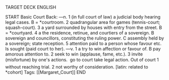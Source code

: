 TARGET DECK
ENGLISH

START
Basic
Court
Back: —n. 1 (in full court of law) a judicial body hearing legal cases. B = *courtroom. 2 quadrangular area for games (tennis-court; squash-court). 3 a yard surrounded by houses with entry from the street. B = *courtyard. 4 a the residence, retinue, and courtiers of a sovereign. B sovereign and councillors, constituting the ruling power. C assembly held by a sovereign; state reception. 5 attention paid to a person whose favour etc. Is sought (paid court to her). —v. 1 a try to win affection or favour of. B pay amorous attention to. 2 seek to win (applause, fame, etc.). 3 invite (misfortune) by one's actions.  go to court take legal action. Out of court 1 without reaching trial. 2 not worthy of consideration. [latin: related to *cohort]
Tags: [[Margaret_Court]]
END

